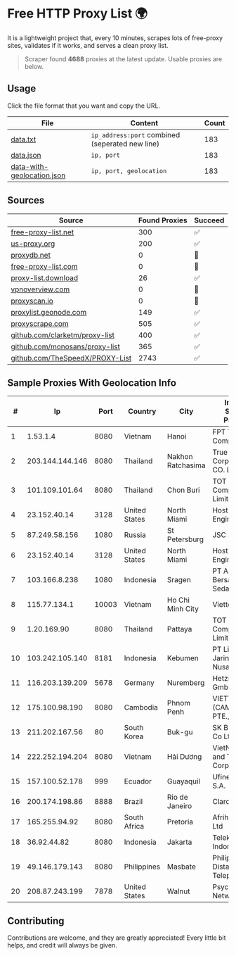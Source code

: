 
# Free HTTP Proxy List 🌍

It is a lightweight project that, every 10 minutes, scrapes lots of free-proxy sites, validates if it works, and serves a clean proxy list.


> Scraper found **4688** proxies at the latest update. Usable proxies are below.

## Usage

Click the file format that you want and copy the URL.


|File|Content|Count|
|----|-------|-----|
|[data.txt](https://raw.githubusercontent.com/themiralay/Proxy-List-World/master/data.txt)|`ip_address:port` combined (seperated new line)|183|
|[data.json](https://raw.githubusercontent.com/themiralay/Proxy-List-World/master/data.json)|`ip, port`|183|
|[data-with-geolocation.json](https://raw.githubusercontent.com/themiralay/Proxy-List-World/master/data-with-geolocation.json)|`ip, port, geolocation`|183|

## Sources

|Source|Found Proxies|Succeed|
|------|-------------|-------|
|[free-proxy-list.net](https://free-proxy-list.net)|300|✅|
|[us-proxy.org](https://www.us-proxy.org)|200|✅|
|[proxydb.net](http://proxydb.net)|0|🚫|
|[free-proxy-list.com](https://free-proxy-list.com/?page=&port=&type%5B%5D=http&type%5B%5D=https&up_time=0&search=Search)|0|🚫|
|[proxy-list.download](https://www.proxy-list.download/HTTP)|26|✅|
|[vpnoverview.com](https://vpnoverview.com/privacy/anonymous-browsing/free-proxy-servers)|0|🚫|
|[proxyscan.io](https://www.proxyscan.io)|0|🚫|
|[proxylist.geonode.com](https://proxylist.geonode.com/api/proxy-list?limit=300&page=1&sort_by=lastChecked&sort_type=desc&protocols=http,https)|149|✅|
|[proxyscrape.com](https://api.proxyscrape.com/v2/?request=displayproxies&protocol=http&timeout=10000&country=all&ssl=all&anonymity=all)|505|✅|
|[github.com/clarketm/proxy-list](https://raw.githubusercontent.com/clarketm/proxy-list/master/proxy-list-raw.txt)|400|✅|
|[github.com/monosans/proxy-list](https://raw.githubusercontent.com/monosans/proxy-list/main/proxies/http.txt)|365|✅|
|[github.com/TheSpeedX/PROXY-List](https://raw.githubusercontent.com/TheSpeedX/PROXY-List/master/http.txt)|2743|✅|


## Sample Proxies With Geolocation Info

|#|Ip|Port|Country|City|Internet Service Provider|
|-|--|----|-------|----|-------------------------|
|1|1.53.1.4|8080|Vietnam|Hanoi|FPT Telecom Company|
|2|203.144.144.146|8080|Thailand|Nakhon Ratchasima|True Internet Corporation CO. Ltd.|
|3|101.109.101.64|8080|Thailand|Chon Buri|TOT Public Company Limited|
|4|23.152.40.14|3128|United States|North Miami|Host-Engine.com|
|5|87.249.58.156|1080|Russia|St Petersburg|JSC Selectel|
|6|23.152.40.14|3128|United States|North Miami|Host-Engine.com|
|7|103.166.8.238|1080|Indonesia|Sragen|PT Akses Bersama Sedaya|
|8|115.77.134.1|10003|Vietnam|Ho Chi Minh City|Viettel Group|
|9|1.20.169.90|8080|Thailand|Pattaya|TOT Public Company Limited|
|10|103.242.105.140|8181|Indonesia|Kebumen|PT Lintas Jaringan Nusantara|
|11|116.203.139.209|5678|Germany|Nuremberg|Hetzner Online GmbH|
|12|175.100.98.190|8080|Cambodia|Phnom Penh|VIETTEL (CAMBODIA) PTE., LTD|
|13|211.202.167.56|80|South Korea|Buk-gu|SK Broadband Co Ltd|
|14|222.252.194.204|8080|Vietnam|Hải Dương|VietNam Post and Telecom Corporation|
|15|157.100.52.178|999|Ecuador|Guayaquil|Ufinet Panama S.A.|
|16|200.174.198.86|8888|Brazil|Rio de Janeiro|Claro S.A|
|17|165.255.94.92|8080|South Africa|Pretoria|Afrihost (Pty) Ltd|
|18|36.92.44.82|8080|Indonesia|Jakarta|Telekomunikasi Indonesia|
|19|49.146.179.143|8080|Philippines|Masbate|Philippine Long Distance Telephone Co.|
|20|208.87.243.199|7878|United States|Walnut|Psychz Networks|



## Contributing

Contributions are welcome, and they are greatly appreciated! Every
little bit helps, and credit will always be given.

